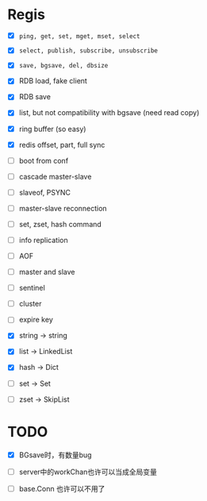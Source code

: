 # Regis

- [x] `ping, get, set, mget, mset, select`
- [x] `select, publish, subscribe, unsubscribe`
- [x] `save, bgsave, del, dbsize`
- [x] RDB load, fake client
- [x] RDB save
- [x] list, but not compatibility with bgsave (need read copy)
- [x] ring buffer (so easy)
- [x] redis offset, part, full sync
- [ ] boot from conf
- [ ] cascade master-slave
- [ ] slaveof, PSYNC
- [ ] master-slave reconnection
- [ ] set, zset, hash command




- [ ] info replication
- [ ] AOF
- [ ] master and slave
- [ ] sentinel
- [ ] cluster
- [ ] expire key

- [x] string -> string
- [x] list -> LinkedList
- [x] hash -> Dict
- [ ] set -> Set
- [ ] zset -> SkipList

# TODO
- [x] BGsave时，有数量bug
- [ ] server中的workChan也许可以当成全局变量
- [ ] base.Conn 也许可以不用了

